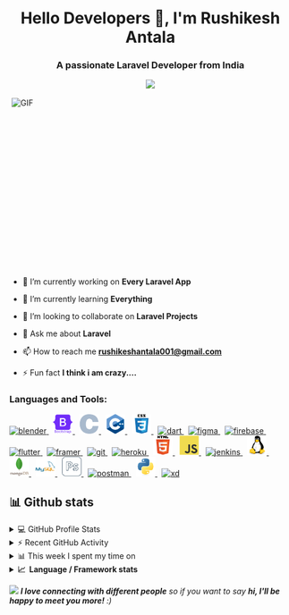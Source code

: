 <h1 align="center">Hello Developers 👋, I'm Rushikesh Antala</h1>
<h3 align="center">A passionate Laravel Developer from India</h3>
<p align="center">
  <a href="https://github.com/DenverCoder1/readme-typing-svg"><img src="https://readme-typing-svg.herokuapp.com/?lines=Full-stack%20web%20and%20app%20developer;Self-taught%20Flutter%20Developer;6%2B%20years%20of%20coding%20experience;Always%20learning%20new%20things&center=true&width=380&height=45"></a>
</p>



<img align="right" alt="GIF" src="https://github.com/abhisheknaiidu/abhisheknaiidu/blob/master/code.gif?raw=true" width="500" height="320" />

- 🔭 I’m currently working on **Every Laravel App**

- 🌱 I’m currently learning **Everything**

- 👯 I’m looking to collaborate on **Laravel Projects**

- 💬 Ask me about **Laravel**

- 📫 How to reach me **rushikeshantala001@gmail.com**

- ⚡ Fun fact **I think i am crazy....**

<h3 align="left">Languages and Tools:</h3>
<p align="left"> <a href="https://www.blender.org/" target="_blank"> <img src="https://download.blender.org/branding/community/blender_community_badge_white.svg" alt="blender" width="35" height="35"/> </a>&nbsp; <a href="https://getbootstrap.com" target="_blank"> <img src="https://raw.githubusercontent.com/devicons/devicon/master/icons/bootstrap/bootstrap-plain-wordmark.svg" alt="bootstrap" width="35" height="35"/> </a>&nbsp; <a href="https://www.cprogramming.com/" target="_blank"> <img src="https://raw.githubusercontent.com/devicons/devicon/master/icons/c/c-original.svg" alt="c" width="35" height="35"/> </a>&nbsp; <a href="https://www.w3schools.com/cpp/" target="_blank"> <img src="https://raw.githubusercontent.com/devicons/devicon/master/icons/cplusplus/cplusplus-original.svg" alt="cplusplus" width="35" height="35"/> </a>&nbsp; <a href="https://www.w3schools.com/css/" target="_blank"> <img src="https://raw.githubusercontent.com/devicons/devicon/master/icons/css3/css3-original-wordmark.svg" alt="css3" width="35" height="35"/> </a>&nbsp; <a href="https://dart.dev" target="_blank"> <img src="https://www.vectorlogo.zone/logos/dartlang/dartlang-icon.svg" alt="dart" width="35" height="35"/> </a>&nbsp; <a href="https://www.figma.com/" target="_blank"> <img src="https://www.vectorlogo.zone/logos/figma/figma-icon.svg" alt="figma" width="35" height="35"/> </a>&nbsp; <a href="https://firebase.google.com/" target="_blank"> <img src="https://www.vectorlogo.zone/logos/firebase/firebase-icon.svg" alt="firebase" width="35" height="35"/> </a>&nbsp; <a href="https://flutter.dev" target="_blank"> <img src="https://www.vectorlogo.zone/logos/flutterio/flutterio-icon.svg" alt="flutter" width="35" height="35"/> </a>&nbsp; <a href="https://www.framer.com/" target="_blank"> <img src="https://www.vectorlogo.zone/logos/framer/framer-icon.svg" alt="framer" width="35" height="35"/> </a>&nbsp; <a href="https://git-scm.com/" target="_blank"> <img src="https://www.vectorlogo.zone/logos/git-scm/git-scm-icon.svg" alt="git" width="35" height="35"/> </a>&nbsp; <a href="https://heroku.com" target="_blank"> <img src="https://www.vectorlogo.zone/logos/heroku/heroku-icon.svg" alt="heroku" width="35" height="35"/> </a>&nbsp; <a href="https://www.w3.org/html/" target="_blank"> <img src="https://raw.githubusercontent.com/devicons/devicon/master/icons/html5/html5-original-wordmark.svg" alt="html5" width="35" height="35"/> </a>&nbsp; <a href="https://developer.mozilla.org/en-US/docs/Web/JavaScript" target="_blank"> <img src="https://raw.githubusercontent.com/devicons/devicon/master/icons/javascript/javascript-original.svg" alt="javascript" width="35" height="35"/> </a>&nbsp; <a href="https://www.jenkins.io" target="_blank"> <img src="https://www.vectorlogo.zone/logos/jenkins/jenkins-icon.svg" alt="jenkins" width="35" height="35"/> </a>&nbsp; <a href="https://www.linux.org/" target="_blank"> <img src="https://raw.githubusercontent.com/devicons/devicon/master/icons/linux/linux-original.svg" alt="linux" width="35" height="35"/> </a>&nbsp; <a href="https://www.mongodb.com/" target="_blank"> <img src="https://raw.githubusercontent.com/devicons/devicon/master/icons/mongodb/mongodb-original-wordmark.svg" alt="mongodb" width="35" height="35"/> </a>&nbsp; <a href="https://www.mysql.com/" target="_blank"> <img src="https://raw.githubusercontent.com/devicons/devicon/master/icons/mysql/mysql-original-wordmark.svg" alt="mysql" width="35" height="35"/> </a>&nbsp; <a href="https://www.photoshop.com/en" target="_blank"> <img src="https://raw.githubusercontent.com/devicons/devicon/master/icons/photoshop/photoshop-line.svg" alt="photoshop" width="35" height="35"/> </a>&nbsp; <a href="https://postman.com" target="_blank"> <img src="https://www.vectorlogo.zone/logos/getpostman/getpostman-icon.svg" alt="postman" width="35" height="35"/> </a>&nbsp; <a href="https://www.python.org" target="_blank"> <img src="https://raw.githubusercontent.com/devicons/devicon/master/icons/python/python-original.svg" alt="python" width="35" height="35"/> </a>&nbsp; <a href="https://www.adobe.com/products/xd.html" target="_blank"> <img src="https://cdn.worldvectorlogo.com/logos/adobe-xd.svg" alt="xd" width="35" height="35"/> </a> </p>

## 📊 Github stats

<details> 
  <summary>💻 GitHub Profile Stats</summary>
  <br/>
    <a ><img alt="DenverCoder1's Github Stats" src="https://denvercoder1-github-readme-stats.vercel.app/api/?username=Rushikesh-webito
&show_icons=true&count_private=true&theme=react&hide_border=true&bg_color=1F222E&title_color=F85D7F&icon_color=F8D866" height="192px"/></a>
  <br/>
  <b>Note:</b> Top languages is only a metric of the languages my public code consists of and doesn't reflect experience or skill level.
</details>
<details>
  <summary>⚡ Recent GitHub Activity</summary>
  <br/>
<a ><img alt="RushikeshAntala's Activity Graph" src="https://activity-graph.herokuapp.com/graph?username=Rushikesh-webito
&bg_color=1F222E&color=F8D866&line=F85D7F&point=FFFFFF&hide_border=true" /></a>
</details>
  
  
<details>
  <summary> 📊 This week I spent my time on</summary>

![Wwakatime stats](https://github-readme-stats-taupe-two.vercel.app/api/wakatime?username=Rushikesh-webito&hide_title=true&hide_border=true&langs_count=5)
</details>

<details>
  <summary><b>📈&nbsp;&nbsp;Language&nbsp;/&nbsp;Framework stats</b></summary>
  <br/>
<!--   <a href='https://profile.codersrank.io/user/Rushikesh-webito/'> -->
  <img src='http://cr-skills-chart-widget.azurewebsites.net/api/api?username=Rushikesh-webito&padding=30&skills=angular,batchfile,c,C%23,coffeescript,dart,go,html,json,java,javascript,less,mysql,php,pandas,perl,python,reactjs,scss,shell,svelte,swift,typescript,vue'>
  </a>

</details>

<img src="https://media.giphy.com/media/LnQjpWaON8nhr21vNW/giphy.gif" width="60"> <em><b>I love connecting with different people</b> so if you want to say <b>hi, I'll be happy to meet you more!</b> :)</em> 
